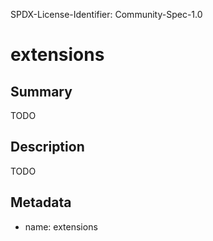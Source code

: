 SPDX-License-Identifier: Community-Spec-1.0

# extensions

## Summary

TODO

## Description

TODO

## Metadata

- name: extensions


